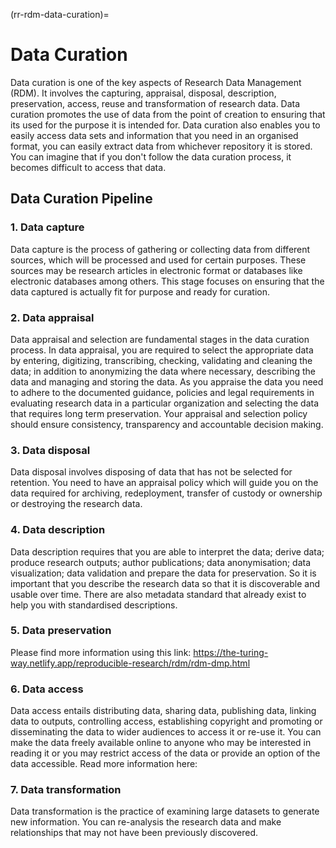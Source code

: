 (rr-rdm-data-curation)=
# Data Curation

Data curation is one of the key aspects of Research Data Management (RDM). 
It involves the capturing, appraisal, disposal, description, preservation, access, reuse and transformation of research data. 
Data curation promotes the use of data from the point of creation to ensuring that its used for the purpose it is intended for. 
Data curation also enables you to easily access data sets and information that you need in an organised format, you can easily extract data from whichever repository it is stored. 
You can imagine that if you don't follow the data curation process, it becomes difficult to access that data.

## Data Curation Pipeline

### 1. Data capture
Data capture is the process of gathering or collecting data from different sources, which will be processed and used for certain purposes. These sources may be research articles in electronic format or databases like electronic databases among others. This stage focuses on ensuring that the data captured is actually fit for purpose and ready for curation.

### 2. Data appraisal
Data appraisal and selection are fundamental stages in the data curation process. In data appraisal, you are required to select the appropriate data by entering, digitizing, transcribing, checking, validating and cleaning the data; in addition to anonymizing the data where necessary, describing the data and managing and storing the data.  As you appraise the data you need to adhere to the documented guidance, policies and legal requirements in evaluating research data in a particular organization and selecting the data that requires long term preservation. Your appraisal and selection policy should ensure consistency, transparency and accountable decision making.

### 3. Data disposal 
Data disposal involves disposing of data that has not be selected for retention. You need to have an appraisal policy which will guide you on the data required for archiving, redeployment, transfer of custody or ownership or destroying the research data.

### 4. Data description
Data description requires that you are able to interpret the data; derive data; produce research outputs; author publications; data anonymisation; data visualization; data validation  and prepare the data for preservation. So it is important that you describe the research data so that it is discoverable and usable over time. There are also  metadata standard that already exist to help you with standardised descriptions. 

### 5. Data preservation
Please find more information using this link:
https://the-turing-way.netlify.app/reproducible-research/rdm/rdm-dmp.html

### 6. Data access 
Data access entails distributing data, sharing data, publishing data, linking data to outputs, controlling access, establishing copyright and promoting or disseminating the data to wider audiences to access it or re-use it.  You can make the  data freely available online  to anyone  who may be interested in reading it or you may restrict access of the data or provide an option of the data accessible.
Read more information here:

### 7. Data transformation
Data transformation is the practice of examining large datasets to generate new information. You can re-analysis the research data and make relationships that may not have been previously discovered. 

